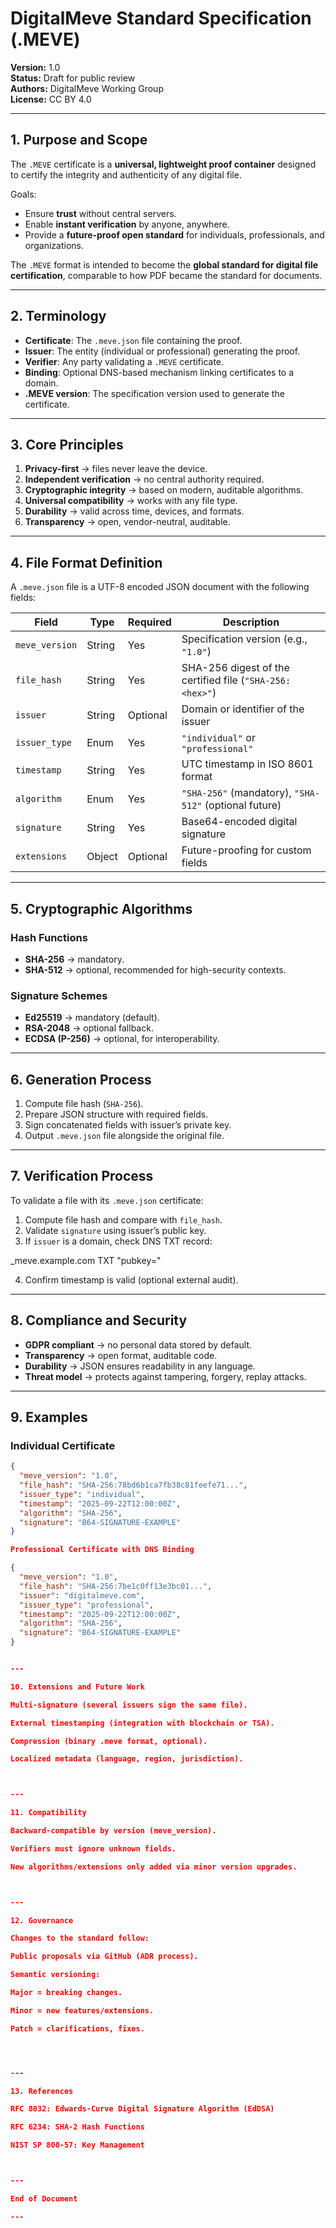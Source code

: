 # DigitalMeve Standard Specification (.MEVE)

**Version:** 1.0  
**Status:** Draft for public review  
**Authors:** DigitalMeve Working Group  
**License:** CC BY 4.0  

---

## 1. Purpose and Scope
The `.MEVE` certificate is a **universal, lightweight proof container** designed to certify the integrity and authenticity of any digital file.  

Goals:
- Ensure **trust** without central servers.  
- Enable **instant verification** by anyone, anywhere.  
- Provide a **future-proof open standard** for individuals, professionals, and organizations.  

The `.MEVE` format is intended to become the **global standard for digital file certification**, comparable to how PDF became the standard for documents.

---

## 2. Terminology
- **Certificate**: The `.meve.json` file containing the proof.  
- **Issuer**: The entity (individual or professional) generating the proof.  
- **Verifier**: Any party validating a `.MEVE` certificate.  
- **Binding**: Optional DNS-based mechanism linking certificates to a domain.  
- **.MEVE version**: The specification version used to generate the certificate.  

---

## 3. Core Principles
1. **Privacy-first** → files never leave the device.  
2. **Independent verification** → no central authority required.  
3. **Cryptographic integrity** → based on modern, auditable algorithms.  
4. **Universal compatibility** → works with any file type.  
5. **Durability** → valid across time, devices, and formats.  
6. **Transparency** → open, vendor-neutral, auditable.  

---

## 4. File Format Definition

A `.meve.json` file is a UTF-8 encoded JSON document with the following fields:

| Field         | Type     | Required | Description |
|---------------|----------|----------|-------------|
| `meve_version`| String   | Yes      | Specification version (e.g., `"1.0"`) |
| `file_hash`   | String   | Yes      | SHA-256 digest of the certified file (`"SHA-256:<hex>"`) |
| `issuer`      | String   | Optional | Domain or identifier of the issuer |
| `issuer_type` | Enum     | Yes      | `"individual"` or `"professional"` |
| `timestamp`   | String   | Yes      | UTC timestamp in ISO 8601 format |
| `algorithm`   | Enum     | Yes      | `"SHA-256"` (mandatory), `"SHA-512"` (optional future) |
| `signature`   | String   | Yes      | Base64-encoded digital signature |
| `extensions`  | Object   | Optional | Future-proofing for custom fields |

---

## 5. Cryptographic Algorithms

### Hash Functions
- **SHA-256** → mandatory.  
- **SHA-512** → optional, recommended for high-security contexts.  

### Signature Schemes
- **Ed25519** → mandatory (default).  
- **RSA-2048** → optional fallback.  
- **ECDSA (P-256)** → optional, for interoperability.  

---

## 6. Generation Process
1. Compute file hash (`SHA-256`).  
2. Prepare JSON structure with required fields.  
3. Sign concatenated fields with issuer’s private key.  
4. Output `.meve.json` file alongside the original file.  

---

## 7. Verification Process
To validate a file with its `.meve.json` certificate:
1. Compute file hash and compare with `file_hash`.  
2. Validate `signature` using issuer’s public key.  
3. If `issuer` is a domain, check DNS TXT record:

_meve.example.com TXT "pubkey=<base64>"

4. Confirm timestamp is valid (optional external audit).  

---

## 8. Compliance and Security
- **GDPR compliant** → no personal data stored by default.  
- **Transparency** → open format, auditable code.  
- **Durability** → JSON ensures readability in any language.  
- **Threat model** → protects against tampering, forgery, replay attacks.  

---

## 9. Examples

### Individual Certificate
```json
{
  "meve_version": "1.0",
  "file_hash": "SHA-256:78bd6b1ca7fb38c81feefe71...",
  "issuer_type": "individual",
  "timestamp": "2025-09-22T12:00:00Z",
  "algorithm": "SHA-256",
  "signature": "B64-SIGNATURE-EXAMPLE"
}

Professional Certificate with DNS Binding

{
  "meve_version": "1.0",
  "file_hash": "SHA-256:7be1c0ff13e3bc01...",
  "issuer": "digitalmeve.com",
  "issuer_type": "professional",
  "timestamp": "2025-09-22T12:00:00Z",
  "algorithm": "SHA-256",
  "signature": "B64-SIGNATURE-EXAMPLE"
}


---

10. Extensions and Future Work

Multi-signature (several issuers sign the same file).

External timestamping (integration with blockchain or TSA).

Compression (binary .meve format, optional).

Localized metadata (language, region, jurisdiction).



---

11. Compatibility

Backward-compatible by version (meve_version).

Verifiers must ignore unknown fields.

New algorithms/extensions only added via minor version upgrades.



---

12. Governance

Changes to the standard follow:

Public proposals via GitHub (ADR process).

Semantic versioning:

Major = breaking changes.

Minor = new features/extensions.

Patch = clarifications, fixes.




---

13. References

RFC 8032: Edwards-Curve Digital Signature Algorithm (EdDSA)

RFC 6234: SHA-2 Hash Functions

NIST SP 800-57: Key Management



---

End of Document

---
